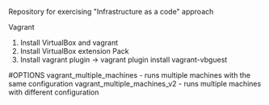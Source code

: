 Repository for exercising "Infrastructure as a code" approach

Vagrant
1. Install VirtualBox and vagrant
2. Install VirtualBox extension Pack
3. Install vagrant plugin ->  vagrant plugin install vagrant-vbguest



#OPTIONS
vagrant_multiple_machines - runs multiple machines with the same configuration
vagrant_multiple_machines_v2 - runs multiple machines with different configuration
